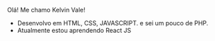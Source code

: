 Olá!
Me chamo Kelvin Vale!

- Desenvolvo em HTML, CSS, JAVASCRIPT. e sei um pouco de PHP. 
- Atualmente estou aprendendo React JS
